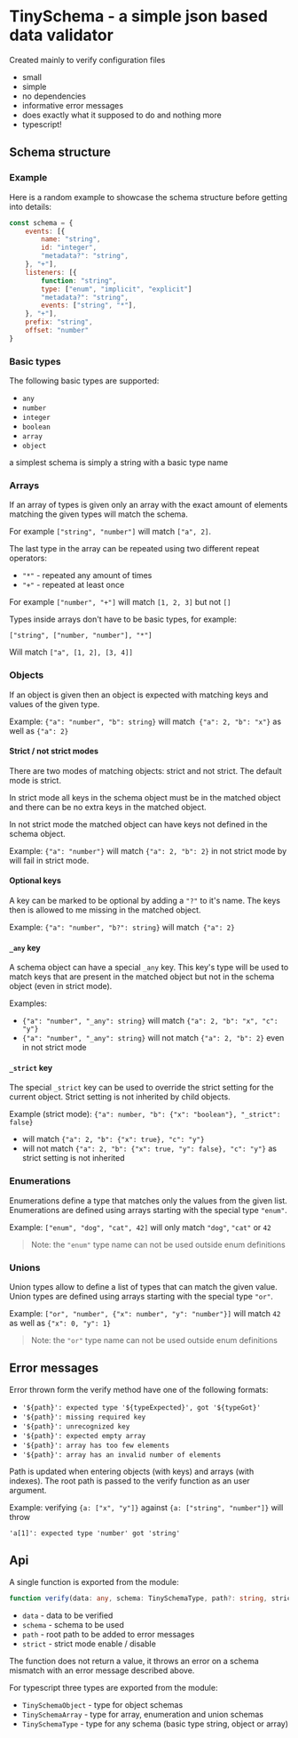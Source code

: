 # TinySchema - a simple json based data validator

Created mainly to verify configuration files
* small
* simple
* no dependencies
* informative error messages
* does exactly what it supposed to do and nothing more
* typescript!

## Schema structure

### Example

Here is a random example to showcase the schema structure before getting into details:

```javascript
const schema = {
	events: [{
		name: "string",
		id: "integer",
		"metadata?": "string",
	}, "+"],
	listeners: [{
		function: "string",
		type: ["enum", "implicit", "explicit"]
		"metadata?": "string",
		events: ["string", "*"],
	}, "+"],
	prefix: "string",
	offset: "number"
}
```

### Basic types

The following basic types are supported:

* `any`
* `number`
* `integer`
* `boolean`
* `array`
* `object`

a simplest schema is simply a string with a basic type name

### Arrays

If an array of types is given only an array with the exact amount of elements matching the given types will match the schema.

For example `["string", "number"]` will match `["a", 2]`.

The last type in the array can be repeated using two different repeat operators:
* `"*"` - repeated any amount of times
* `"+"` - repeated at least once

For example `["number", "+"]` will match `[1, 2, 3]` but not `[]`

Types inside arrays don't have to be basic types, for example:

`["string", ["number, "number"], "*"]`

Will match `["a", [1, 2], [3, 4]]`

### Objects

If an object is given then an object is expected with matching keys and values of the given type.

Example: `{"a": "number", "b": string}` will match` {"a": 2, "b": "x"}` as well as `{"a": 2}`


#### Strict / not strict modes

There are two modes of matching objects: strict and not strict. The default mode is strict.

In strict mode all keys in the schema object must be in the matched object and there can be no extra keys in the matched object.

In not strict mode the matched object can have keys not defined in the schema object.

Example: `{"a": "number"}` will match `{"a": 2, "b": 2}` in not strict mode by will fail in strict mode.

#### Optional keys

A key can be marked to be optional by adding a `"?"` to it's name. The keys then is allowed to me missing in the matched object.

Example: `{"a": "number", "b?": string}` will match` {"a": 2}`

#### `_any` key

A schema object can have a special `_any` key. This key's type will be used to match keys that are present in the matched object but not in the schema object (even in strict mode).

Examples:
* `{"a": "number", "_any": string}` will match `{"a": 2, "b": "x", "c": "y"}`
* `{"a": "number", "_any": string}` will not match `{"a": 2, "b": 2}` even in not strict mode

#### `_strict` key

The special `_strict` key can be used to override the strict setting for the current object. Strict setting is not inherited by child objects.

Example (strict mode): `{"a": number, "b": {"x": "boolean"}, "_strict": false}`
* will match `{"a": 2, "b": {"x": true}, "c": "y"}`
* will not match `{"a": 2, "b": {"x": true, "y": false}, "c": "y"}` as strict setting is not inherited

### Enumerations

Enumerations define a type that matches only the values from the given list. Enumerations are defined using arrays starting with the special type `"enum"`.

Example: `["enum", "dog", "cat", 42]` will only match `"dog"`, `"cat"` or `42` 

> Note: the `"enum"` type name can not be used outside enum definitions

### Unions

Union types allow to define a list of types that can match the given value. Union types are defined using arrays starting with the special type `"or"`.

Example: `["or", "number", {"x": number", "y": "number"}]` will match `42` as well as `{"x": 0, "y": 1}`

> Note: the `"or"` type name can not be used outside enum definitions

## Error messages

Error thrown form the verify method have one of the following formats:

* `'${path}': expected type '${typeExpected}', got '${typeGot}'`
* `'${path}': missing required key`
* `'${path}': unrecognized key`
* `'${path}': expected empty array`
* `'${path}': array has too few elements`
* `'${path}': array has an invalid number of elements`

Path is updated when entering objects (with keys) and arrays (with indexes). The root path is passed to the verify function as an user argument.

Example: verifying `{a: ["x", "y"]}` against `{a: ["string", "number"]}` will throw

`'a[1]': expected type 'number' got 'string'`

## Api

A single function is exported from the module:

```typescript
function verify(data: any, schema: TinySchemaType, path?: string, strict = true)
```

* `data` - data to be verified
* `schema` - schema to be used
* `path` - root path to be added to error messages
* `strict` - strict mode enable / disable

The function does not return a value, it throws an error on a schema mismatch with an error message described above.

For typescript three types are exported from the module:

* `TinySchemaObject` - type for object schemas
* `TinySchemaArray` - type for array, enumeration and union schemas
* `TinySchemaType` - type for any schema (basic type string, object or array)
